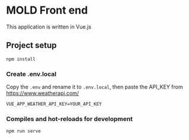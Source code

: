 # MOLD Front end
This application is written in Vue.js

## Project setup
```
npm install
```

### Create .env.local
Copy the `.env` and rename it to `.env.local`,
then paste the API_KEY from https://www.weatherapi.com/

```
VUE_APP_WEATHER_API_KEY=YOUR_API_KEY
```

### Compiles and hot-reloads for development
```
npm run serve
```